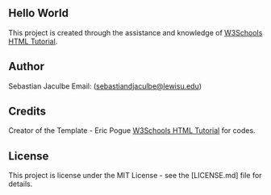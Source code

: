 ## Hello World
This project is created through the assistance and knowledge of 
[W3Schools HTML Tutorial](https://www.w3schools.com/html/). 

## Author
Sebastian Jaculbe Email: (sebastiandjaculbe@lewisu.edu)

## Credits
Creator of the Template - Eric Pogue
[W3Schools HTML Tutorial](https://www.w3schools.com/html/) for codes.

## License
This project is license under the MIT License - see the [LICENSE.md] file for details.